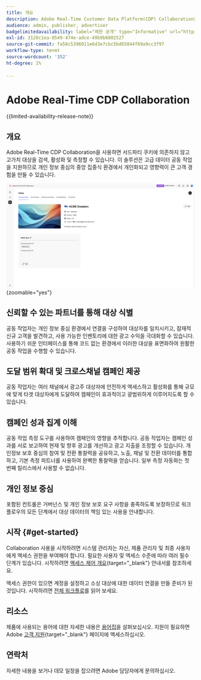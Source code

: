 ```yaml
---
title: 개요
description: Adobe Real-Time Customer Data Platform(CDP) Collaboration을 사용하여 서드파티 쿠키에 의존하지 않고 고부가가치 대상을 검색, 활성화 및 측정하는 방법에 대해 알아봅니다.
audience: admin, publisher, advertiser
badgelimitedavailability: label="제한 공개" type="Informative" url="https://helpx.adobe.com/kr/legal/product-descriptions/real-time-customer-data-platform-collaboration.html newtab=true"
exl-id: 3128c1ea-8549-474e-adce-49b9b6802527
source-git-commit: fa58c5396011e6d3e7cbc5bd65844f69a9cc3f97
workflow-type: tm+mt
source-wordcount: '352'
ht-degree: 1%

---
```


# Adobe Real-Time CDP Collaboration

{{limited-availability-release-note}}

## 개요

Adobe Real-Time CDP Collaboration을 사용하면 서드파티 쿠키에 의존하지 않고 고가치 대상을 검색, 활성화 및 측정할 수 있습니다. 이 솔루션은 고급 데이터 공동 작업을 지원하므로 개인 정보 중심의 중앙 집중식 환경에서 개인화되고 영향력이 큰 고객 경험을 만들 수 있습니다.

![Real-Time CDP Collaboration 설정 페이지로 조직을 표시합니다.](/help/assets/overview/set-up.png){zoomable="yes"}

## 신뢰할 수 있는 파트너를 통해 대상 식별

공동 작업자는 개인 정보 중심 환경에서 연결을 구성하여 대상자를 일치시키고, 잠재적 신규 고객을 발견하고, 사용 가능한 인벤토리에 대한 광고 수익을 극대화할 수 있습니다. 사용하기 쉬운 인터페이스를 통해 코드 없는 환경에서 이러한 대상을 표면화하여 원활한 공동 작업을 수행할 수 있습니다.

## 도달 범위 확대 및 크로스채널 캠페인 제공

공동 작업자는 여러 채널에서 광고주 대상자에 안전하게 액세스하고 활성화를 통해 규모에 맞게 타겟 대상자에게 도달하여 캠페인이 효과적이고 광범위하게 이루어지도록 할 수 있습니다.

## 캠페인 성과 집계 이해

공동 작업 측정 도구를 사용하여 캠페인의 영향을 추적합니다. 공동 작업자는 캠페인 성과를 서로 보고하여 현재 및 향후 광고를 개선하고 광고 지출을 조정할 수 있습니다. 개인정보 보호 중심의 참여 및 전환 통찰력을 공유하고, 노출, 채널 및 전환 데이터를 통합하고, 기본 측정 파트너를 사용하여 완벽한 통찰력을 얻습니다. 일부 측정 자동화는 첫 번째 릴리스에서 사용할 수 없습니다.

## 개인 정보 중심

포함된 컨트롤은 거버넌스 및 개인 정보 보호 요구 사항을 충족하도록 보장하므로 워크플로우의 모든 단계에서 대상 데이터의 책임 있는 사용을 안내합니다.

## 시작 {#get-started}

Collaboration 사용을 시작하려면 시스템 관리자는 자신, 제품 관리자 및 최종 사용자에게 액세스 권한을 부여해야 합니다. 필요한 사용자 및 액세스 수준에 따라 여러 필수 단계가 있습니다. 시작하려면 [액세스 제어 개요](/help/guide/permissions/overview.md){target="_blank"} 안내서를 참조하세요.

액세스 권한이 있으면 계정을 설정하고 소싱 대상에 대한 데이터 연결을 만들 준비가 된 것입니다. 시작하려면 [전체 워크플로](/help/guide/overview/end-to-end-workflow.md)를 읽어 보세요.

## 리소스

제품에 사용되는 용어에 대한 자세한 내용은 [용어집](/help/guide/glossary.md)을 살펴보십시오. 지원이 필요하면 Adobe [고객 지원](https://experienceleague.adobe.com/home?lang=ko&support-tab=open-ticket#support){target="_blank"} 페이지에 액세스하십시오.

## 연락처

자세한 내용을 보거나 데모 일정을 잡으려면 Adobe 담당자에게 문의하십시오.

